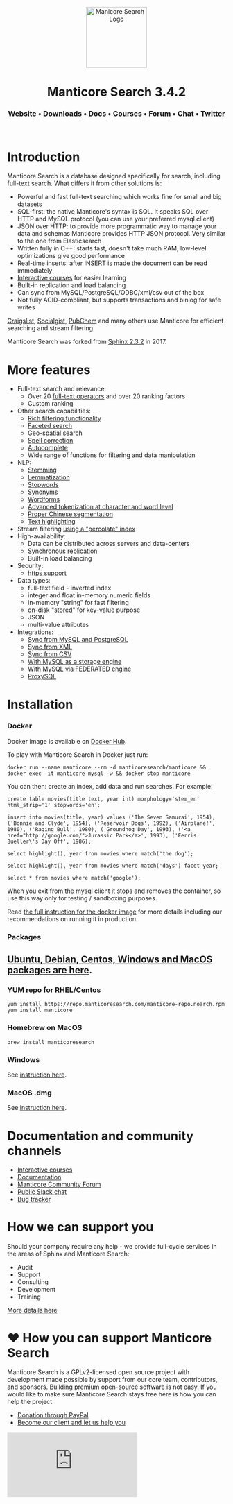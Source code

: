 <p align="center">
  <a href="https://manticoresearch.com" target="_blank" rel="noopener">
    <img src="https://manticoresearch.com/wp-content/uploads/2019/12/manticore-logo-central-M-1.png" width="140" alt="Manicore Search Logo">
  </a>
</p>

<h1 align="center">
  Manticore Search 3.4.2
</h1>

<h3 align="center">
  <a href="https://manticoresearch.com">Website</a> • 
  <a href="http://bit.ly/2Q9uGj4">Downloads</a> • 
  <a href="https://docs.manticoresearch.com">Docs</a> • 
  <a href="https://play.manticoresearch.com">Courses</a> • 
  <a href="https://forum.manticoresearch.com">Forum</a> • 
  <a href="https://slack.manticoresearch.com">Chat</a> • 
  <a href="https://twitter.com/manticoresearch">Twitter</a>
</h3>

<p>&nbsp;</p>

# Introduction
Manticore Search is a database designed specifically for search, including full-text search. What differs it from other solutions is:
* Powerful and fast full-text searching which works fine for small and big datasets
* SQL-first: the native Manticore's syntax is SQL. It speaks SQL over HTTP and MySQL protocol (you can use your preferred mysql client)
* JSON over HTTP: to provide more programmatic way to manage your data and schemas Manticore provides HTTP JSON protocol. Very similar to the one from Elasticsearch
* Written fully in C++: starts fast, doesn't take much RAM, low-level optimizations give good performance
* Real-time inserts: after INSERT is made the document can be read immediately
* [Interactive courses](https://play.manticoresearch.com/) for easier learning
* Built-in replication and load balancing
* Can sync from MySQL/PostgreSQL/ODBC/xml/csv out of the box
* Not fully ACID-compliant, but supports transactions and binlog for safe writes

[Craigslist](https://www.craigslist.org/), [Socialgist](https://socialgist.com/), [PubChem](https://pubchem.ncbi.nlm.nih.gov/) and many others use Manticore for efficient searching and stream filtering.

Manticore Search was forked from [Sphinx 2.3.2](https://github.com/sphinxsearch/sphinx) in 2017.

# More features
* Full-text search and relevance:
  - Over 20 [full-text operators](https://play.manticoresearch.com/fulltextintro/) and over 20 ranking factors
  - Custom ranking
* Other search capabilities:
  - [Rich filtering functionality](https://docs.manticoresearch.com/latest/html/searching/expressions,_functions,_and_operators.html)
  - [Faceted search](https://play.manticoresearch.com/faceting/)
  - [Geo-spatial search](https://play.manticoresearch.com/geosearch/)
  - [Spell correction](https://play.manticoresearch.com/didyoumean/)
  - [Autocomplete](https://play.manticoresearch.com/simpleautocomplete/)
  - Wide range of functions for filtering and data manipulation
* NLP:
  - [Stemming](https://docs.manticoresearch.com/latest/html/conf_options_reference/index_configuration_options.html#morphology)
  - [Lemmatization](https://docs.manticoresearch.com/latest/html/conf_options_reference/index_configuration_options.html#morphology)
  - [Stopwords](https://docs.manticoresearch.com/latest/html/conf_options_reference/index_configuration_options.html#stopwords)
  - [Synonyms](https://docs.manticoresearch.com/latest/html/conf_options_reference/index_configuration_options.html#exceptions)
  - [Wordforms](https://docs.manticoresearch.com/latest/html/conf_options_reference/index_configuration_options.html#wordforms)
  - [Advanced tokenization at character and word level](https://docs.manticoresearch.com/latest/html/conf_options_reference/index_configuration_options.html#charset-table)
  - [Proper Chinese segmentation](https://play.manticoresearch.com/icu-chinese/)
  - [Text highlighting](https://play.manticoresearch.com/highlighting/)
* Stream filtering [using a "percolate" index](https://play.manticoresearch.com/pq/)
* High-availability:
  - Data can be distributed across servers and data-centers
  - [Synchronous replication](https://play.manticoresearch.com/replication/)
  - Built-in load balancing
* Security:
  - [https support](https://play.manticoresearch.com/https/)
* Data types:
  - full-text field - inverted index
  - integer and float in-memory numeric fields
  - in-memory "string" for fast filtering
  - on-disk "[stored](https://play.manticoresearch.com/docstore/)" for key-value purpose
  - JSON
  - multi-value attributes
* Integrations:
  - [Sync from MySQL and PostgreSQL](https://docs.manticoresearch.com/latest/html/indexing/sql_data_sources_mysql,_postgresql.html)
  - [Sync from XML](https://docs.manticoresearch.com/latest/html/indexing/xmlpipe2_data_source.html)
  - [Sync from CSV](https://docs.manticoresearch.com/latest/html/indexing/tsvcsv_data_source.html)
  - [With MySQL as a storage engine](https://docs.manticoresearch.com/latest/html/mysql_storage_engine_sphinxse.html)
  - [With MySQL via FEDERATED engine](https://docs.manticoresearch.com/latest/html/federated_storage_engine.html)
  - [ProxySQL](https://manticoresearch.com/2018/06/18/using-proxysql-to-route-inserts-in-a-distributed-realtime-index/)
  
# Installation

### Docker
Docker image is available on [Docker Hub](https://dockr.ly/33biV0U).

To play with Manticore Search in Docker just run:

```
docker run --name manticore --rm -d manticoresearch/manticore && docker exec -it manticore mysql -w && docker stop manticore
```

You can then: create an index, add data and run searches. For example:

```
create table movies(title text, year int) morphology='stem_en' html_strip='1' stopwords='en';

insert into movies(title, year) values ('The Seven Samurai', 1954), ('Bonnie and Clyde', 1954), ('Reservoir Dogs', 1992), ('Airplane!', 1980), ('Raging Bull', 1980), ('Groundhog Day', 1993), ('<a href="http://google.com/">Jurassic Park</a>', 1993), ('Ferris Bueller\'s Day Off', 1986);

select highlight(), year from movies where match('the dog');

select highlight(), year from movies where match('days') facet year;

select * from movies where match('google');
```

When you exit from the mysql client it stops and removes the container, so use this way only for testing / sandboxing purposes. 

Read [the full instruction for the docker image](https://dockr.ly/33biV0U) for more details including our recommendations on running it in production.

### Packages

## [Ubuntu, Debian, Centos, Windows and MacOS packages are here](https://www.manticoresearch.com/downloads).

### YUM repo for RHEL/Centos
```
yum install https://repo.manticoresearch.com/manticore-repo.noarch.rpm
yum install manticore
```

### Homebrew on MacOS
```
brew install manticoresearch
```

### Windows
See [instruction here](https://docs.manticoresearch.com/latest/html/installation.html#installing-manticore-on-windows).

### MacOS .dmg
See [instruction here](https://docs.manticoresearch.com/latest/html/installation.html#installing-manticore-on-macos).


# Documentation and community channels

  * [Interactive courses](https://play.manticoresearch.com)
  * [Documentation](https://docs.manticoresearch.com)
  * [Manticore Community Forum](https://forum.manticoresearch.com/)
  * [Public Slack chat](http://slack.manticoresearch.com/)
  * [Bug tracker](https://github.com/manticoresoftware/manticore/issues)

# How we can support you
Should your company require any help - we provide full-cycle services in the areas of Sphinx and Manticore Search:
  * Audit
  * Support
  * Consulting
  * Development
  * Training

[More details here](https://manticoresearch.com/services/)

# ❤️ How you can support Manticore Search

Manticore Search is a GPLv2-licensed open source project with development made possible by support from our core team, contributors, and sponsors. Building premium open-source software is not easy. If you would like to make sure Manticore Search stays free here is how you can help the project:

* [Donation through PayPal](https://www.paypal.me/manticoresearch)
* [Become our client and let us help you](https://manticoresearch.com/services)

[![Analytics](https://ga-beacon.appspot.com/UA-114439919-1/manticoresoftware/manticore/README.md?pixel&useReferer)](https://github.com/manticoresoftware/manticore)
